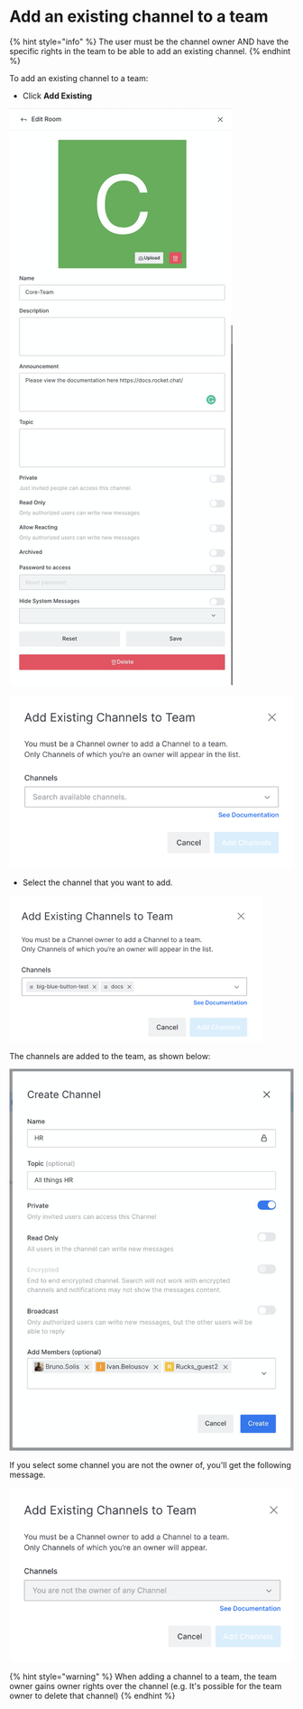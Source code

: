 # Add an existing channel to a team

{% hint style="info" %}
The user must be the channel owner AND have the specific rights in the team to be able to add an existing channel.
{% endhint %}

To add an existing channel to a team:

* Click **Add Existing**

![](../../../../.gitbook/assets/image%20%28345%29.png)

![](../../../../.gitbook/assets/image%20%28506%29.png)

* Select the channel that you want to add.

![](../../../../.gitbook/assets/image%20%28515%29.png)

The channels are added to the team, as shown below:

![](../../../../.gitbook/assets/image%20%28357%29.png)

If you select some channel you are not the owner of, you'll get the following message.

 

![](../../../../.gitbook/assets/image%20%28502%29.png)

{% hint style="warning" %}
When adding a channel to a team, the team owner gains owner rights over the channel \(e.g. It's possible for the team owner to delete that channel\)
{% endhint %}

